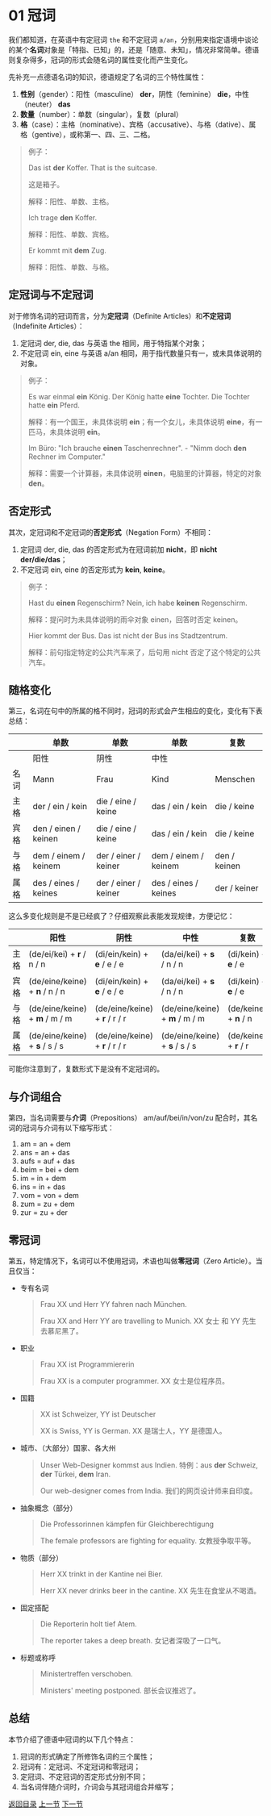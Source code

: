 # 01 冠词

我们都知道，在英语中有定冠词 `the` 和不定冠词 `a/an`，分别用来指定语境中谈论的某个**名词**对象是「特指、已知」的，还是「随意、未知」，情况非常简单。德语则复杂得多，冠词的形式会随名词的属性变化而产生变化。

先补充一点德语名词的知识，德语规定了名词的三个特性属性：

1. **性别**（gender）：阳性（masculine） **der**，阴性（feminine） **die**，中性（neuter） **das**
2. **数量**（number）：单数（singular），复数（plural）
3. **格**（case）：主格（nominative）、宾格（accusative）、与格（dative）、属格（gentive），或称第一、四、三、二格。

> 例子：
>
> Das ist **der** Koffer.  That is the suitcase.
>
> 这是箱子。
>
> 解释：阳性、单数、主格。
>
> Ich trage **den** Koffer. 
>
> 解释：阳性、单数、宾格。
>
> Er kommt mit **dem** Zug. 
>
> 解释：阳性、单数、与格。

## 定冠词与不定冠词

对于修饰名词的冠词而言，分为**定冠词**（Definite Articles）和**不定冠词**（Indefinite Articles）：

1. 定冠词 der, die, das 与英语 the 相同，用于特指某个对象；
2. 不定冠词 ein, eine 与英语 a/an 相同，用于指代数量只有一，或未具体说明的对象。

> 例子：
>
> Es war einmal **ein** König. Der König hatte **eine** Tochter. Die Tochter hatte **ein** Pferd.
>
> 解释：有一个国王，未具体说明 **ein**；有一个女儿，未具体说明 **eine**，有一匹马，未具体说明 **ein**。
>
> Im Büro: "Ich brauche **einen** Taschenrechner". - "Nimm doch **den** Rechner im Computer."
>
> 解释：需要一个计算器，未具体说明 **einen**，电脑里的计算器，特定的对象 **den**。

## 否定形式

其次，定冠词和不定冠词的**否定形式**（Negation Form）不相同：

1. 定冠词 der, die, das 的否定形式为在冠词前加 **nicht**，即 **nicht der/die/das**；
2. 不定冠词 ein, eine 的否定形式为 **kein**, **keine**。

> 例子：
>
> Hast du **einen** Regenschirm? Nein, ich habe **keinen** Regenschirm.
>
> 解释：提问时为未具体说明的雨伞对象 einen，回答时否定 keinen。
>
> Hier kommt der Bus. Das ist nicht der Bus ins Stadtzentrum.
>
> 解释：前句指定特定的公共汽车来了，后句用 nicht 否定了这个特定的公共汽车。


## 随格变化

第三，名词在句中的所属的格不同时，冠词的形式会产生相应的变化，变化有下表总结：

|      | 单数                   | 单数                   | 单数                   | 复数           |
| ---- | -------------------- | -------------------- | -------------------- | ------------ |
|      | 阳性                   | 阴性                   | 中性                   |              |
| 名词   | Mann                 | Frau                 | Kind                 | Menschen     |
| 主格   | der / ein / kein     | die / eine / keine   | das / ein / kein     | die / keine  |
| 宾格   | den / einen / keinen | die / eine / keine   | das / ein / kein     | die / keine  |
| 与格   | dem / einem / keinem | der / einer / keiner | dem / einem / keinem | den / keinen |
| 属格   | des / eines / keines | der / einer / keiner | des / eines / keines | der / keiner |

这么多变化规则是不是已经疯了？仔细观察此表能发现规律，方便记忆：

|      | 阳性                              | 阴性                              | 中性                              | 复数                     |
| ---- | ------------------------------- | ------------------------------- | ------------------------------- | ---------------------- |
| 主格   | (de/ei/kei) + **r** / n / n     | (di/ein/kein) + **e** / e / e   | (da/ei/kei) + **s** / n / n     | (di/kein) + **e** / e  |
| 宾格   | (de/eine/keine) + **n** / n / n | (di/ein/kein) + **e** / e / e   | (da/ei/kei) + **s** / n / n     | (di/kein) + **e** / e  |
| 与格   | (de/eine/keine) + **m** / m / m | (de/eine/keine) + **r** / r / r | (de/eine/keine) + **m** / m / m | (de/keine) + **n** / n |
| 属格   | (de/eine/keine) + **s** / s / s | (de/eine/keine) + **r** / r / r | (de/eine/keine) + **s** / s / s | (de/keine) + **r** / r |

可能你注意到了，复数形式下是没有不定冠词的。

## 与介词组合

第四，当名词需要与**介词**（Prepositions） am/auf/bei/in/von/zu 配合时，其名词的冠词与介词有以下缩写形式：

1. am = an + dem
2. ans = an + das
3. aufs = auf + das
4. beim = bei + dem
5. im = in + dem
6. ins = in + das
7. vom = von + dem
8. zum = zu + dem
9. zur = zu + der

## 零冠词

第五，特定情况下，名词可以不使用冠词，术语也叫做**零冠词**（Zero Article）。当且仅当：

- 专有名词

  > Frau XX und Herr YY fahren nach München.
  >
  > Frau XX and Herr YY are travelling to Munich. XX 女士 和 YY 先生去慕尼黑了。

- 职业

  > Frau XX ist Programmiererin
  >
  > Frau XX is a computer programmer. XX 女士是位程序员。

- 国籍

  > XX ist Schweizer, YY ist Deutscher
  >
  > XX is Swiss, YY is German. XX 是瑞士人，YY 是德国人。

- 城市、（大部分）国家、各大州

  > Unser Web-Designer kommst aus Indien. 特例：aus **der** Schweiz, **der** Türkei, **dem** Iran.
  >
  > Our web-designer comes from India. 我们的网页设计师来自印度。

- 抽象概念（部分）

  > Die Professorinnen kämpfen für Gleichberechtigung
  >
  > The female professors are fighting for equality. 女教授争取平等。

- 物质（部分）

  >Herr XX trinkt in der Kantine nei Bier.
  >
  >Herr XX never drinks beer in the cantine. XX 先生在食堂从不喝酒。

- 固定搭配

  > Die Reporterin holt tief Atem.
  >
  > The reporter takes a deep breath. 女记者深吸了一口气。

- 标题或称呼

  > Ministertreffen verschoben.
  >
  > Ministers' meeting postponed. 部长会议推迟了。


## 总结

本节介绍了德语中冠词的以下几个特点：

1. 冠词的形式确定了所修饰名词的三个属性；
2. 冠词有：定冠词、不定冠词和零冠词；
3. 定冠词、不定冠词的否定形式分别不同；
4. 当名词伴随介词时，介词会与其冠词组合并缩写；


[返回目录](../README.md) [上一节](../pronounciation.md) [下一节](nouns.md)